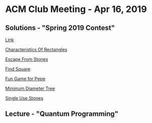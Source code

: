 ACM Club Meeting - Apr 16, 2019
===


Solutions - "Spring 2019 Contest"
---
[Link](https://codeforces.com/group/HMfu0NCEJk/contest/241489)

[Characteristics Of Rectangles](CharacteristicsOfRectangles.java)

[Escape From Stones](EscapeFromStones.java)

[Find Square](FindSquare.py)

[Fun Game for Pepe](FunGameForPepe.java)

[Minimum Diameter Tree](MinimumDiameterTree.java)

[Single Use Stones](SingleUseStones.java)


Lecture - "Quantum Programming"
---





